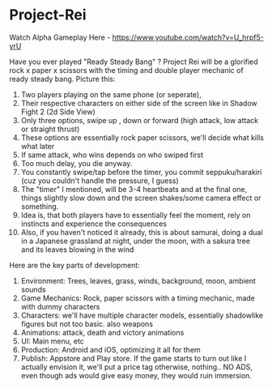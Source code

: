 # Project-Rei

Watch Alpha Gameplay Here - https://www.youtube.com/watch?v=U_hrpf5-yrU

Have you ever played "Ready Steady Bang" ?
Project Rei will be a glorified rock x paper x scissors with the timing and double player mechanic of ready steady bang.
Picture this:
1. Two players playing on the same phone (or seperate), 
2. Their respective characters on either side of the screen like in Shadow Fight 2 (2d Side View)
3. Only three options, swipe up , down or forward (high attack, low attack or straight thrust)
4. These options are essentially rock paper scissors, we'll decide what kills what later
5. If same attack, who wins depends on who swiped first
6. Too much delay, you die anyway.
7. You constantly swipe/tap before the timer, you commit seppuku/harakiri (cuz you couldn't handle the pressure, I guess)
8. The "timer" I mentioned, will be 3-4 heartbeats and at the final one, things slightly slow down and the screen shakes/some camera effect or something.
9. Idea is, that both players have to essentially feel the moment, rely on instincts and experience the consequences
10. Also, if you haven't noticed it already, this is about samurai, doing a dual in a Japanese grassland at night, under the moon, with a sakura tree and its leaves blowing in the wind


Here are the key parts of development:
1. Environment: Trees, leaves, grass, winds, background, moon, ambient sounds
2. Game Mechanics: Rock, paper scissors with a timing mechanic, made with dummy characters
3. Characters:  we'll have multiple character models, essentially shadowlike figures but not too basic. also weapons
4. Animations: attack, death and victory animations
5. UI: Main menu, etc
6. Production: Android and iOS, optimizing it all for them
7. Publish: Appstore and Play store. If the game starts to turn out like I actually envision it, we'll put a price tag otherwise, nothing.. NO ADS, even though ads would give easy money, they would ruin immersion.

